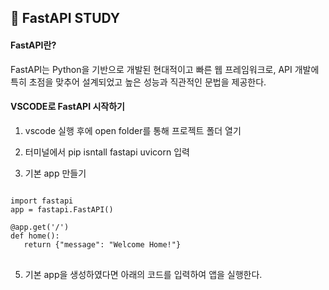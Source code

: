 ## 📝 FastAPI STUDY

#### FastAPI란?
FastAPI는 Python을 기반으로 개발된 현대적이고 빠른 웹 프레임워크로, 
API 개발에 특히 초점을 맞추어 설계되었고 높은 성능과 직관적인 문법을 제공한다.

#### VSCODE로 FastAPI 시작하기

1. vscode 실행 후에 open folder를 통해 프로젝트 폴더 열기
2. 터미널에서 pip isntall fastapi uvicorn 입력

3. 기본 app 만들기

   
<pre>
<code>
import fastapi
app = fastapi.FastAPI()

@app.get('/')
def home():
   return {"message": "Welcome Home!"}
</code>
</pre>


5. 기본 app을 생성하였다면 아래의 코드를 입력하여 앱을 실행한다.
